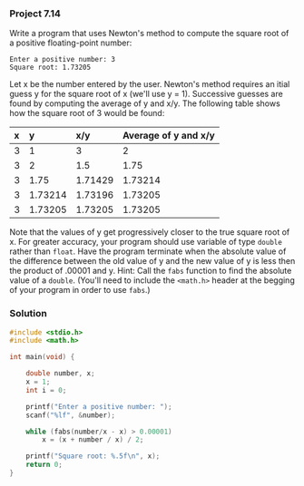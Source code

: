 ### Project 7.14

Write a program that uses Newton's method to compute the square root of a positive floating-point number:

```
Enter a positive number: 3
Square root: 1.73205
```

Let x be the number entered by the user. Newton's method requires an itial guess y for the square root of x (we'll use y = 1). Successive guesses are found by computing the average of y and x/y. The following table shows how the square root of 3 would be found:

|x   | y	   | x/y   | Average of y and x/y |  
|:---|:------|:------|:---------------------|  
|3	 |1      |	    3|	                   2|  
|3	 |2      |    1.5|	                1.75|  
|3	 |1.75   |1.71429|	             1.73214|  
|3	 |1.73214|1.73196|	             1.73205|  
|3	 |1.73205|1.73205|	             1.73205|  

Note that the values of y get progressively closer to the true square root of x. For greater accuracy, your program should use variable of type `double` rather than `float`. Have the program terminate when the absolute value of the difference between the old value of y and the new value of y is less then the product of .00001 and y. Hint: Call the `fabs` function to find the absolute value of a `double`. (You'll need to include the `<math.h>` header at the begging of your program in order to use `fabs`.)

### Solution

```c
#include <stdio.h>
#include <math.h>

int main(void) {

    double number, x; 
	x = 1;
    int i = 0;

    printf("Enter a positive number: ");
    scanf("%lf", &number);

    while (fabs(number/x - x) > 0.00001)
        x = (x + number / x) / 2;

    printf("Square root: %.5f\n", x);
    return 0;
}
```
